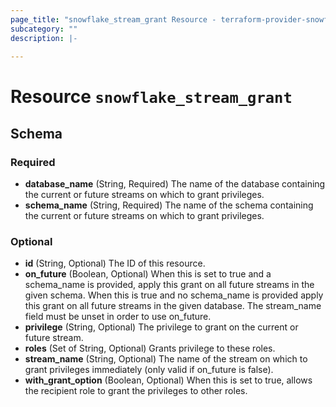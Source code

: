 ```yaml
---
page_title: "snowflake_stream_grant Resource - terraform-provider-snowflake"
subcategory: ""
description: |-
  
---
```


# Resource `snowflake_stream_grant`





## Schema

### Required

- **database_name** (String, Required) The name of the database containing the current or future streams on which to grant privileges.
- **schema_name** (String, Required) The name of the schema containing the current or future streams on which to grant privileges.

### Optional

- **id** (String, Optional) The ID of this resource.
- **on_future** (Boolean, Optional) When this is set to true and a schema_name is provided, apply this grant on all future streams in the given schema. When this is true and no schema_name is provided apply this grant on all future streams in the given database. The stream_name field must be unset in order to use on_future.
- **privilege** (String, Optional) The privilege to grant on the current or future stream.
- **roles** (Set of String, Optional) Grants privilege to these roles.
- **stream_name** (String, Optional) The name of the stream on which to grant privileges immediately (only valid if on_future is false).
- **with_grant_option** (Boolean, Optional) When this is set to true, allows the recipient role to grant the privileges to other roles.


